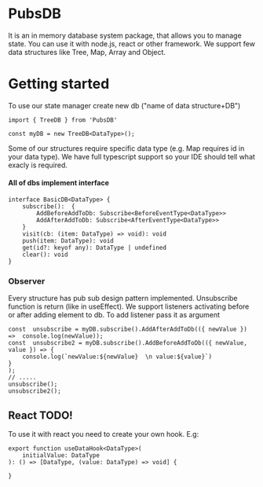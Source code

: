 # PubsDB

It is an in memory database system package, that allows you to manage state. You can use it with node.js, react or other framework. We support few data structures like Tree, Map, Array and Object.

# Getting started

To use our state manager create new db ("name of data structure+DB")

```
import { TreeDB } from 'PubsDB'

const myDB = new TreeDB<DataType>();
```

Some of our structures require specific data type (e.g. Map requires id in your data type). We have full typescript support so your IDE should tell what exacly is required.

#### All of dbs implement interface

```
interface BasicDB<DataType> {
	subscribe():  {
		AddBeforeAddToDb: Subscribe<BeforeEventType<DataType>>
		AddAfterAddToDb: Subscribe<AfterEventType<DataType>>
	}
	visit(cb: (item: DataType) => void): void
	push(item: DataType): void
	get(id?: keyof any): DataType | undefined
	clear(): void
}
```

### Observer

Every structure has pub sub design pattern implemented. Unsubscribe function is return (like in useEffect).
We support listeners activating before or after adding element to db. To add listener pass it as argument

```
const  unsubscribe = myDB.subscribe().AddAfterAddToDb(({ newValue }) =>  console.log(newValue));
const  unsubscribe2 = myDB.subscribe().AddBeforeAddToDb(({ newValue, value }) => {
	console.log(`newValue:${newValue}  \n value:${value}`)
}
);
// .....
unsubscribe();
unsubscribe2();
```

## React TODO!

To use it with react you need to create your own hook. E.g:

```
export function useDataHook<DataType>(
	initialValue: DataType
): () => [DataType, (value: DataType) => void] {

}
```
